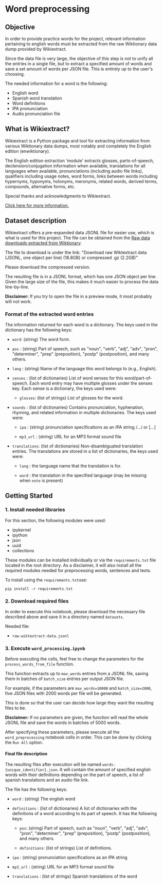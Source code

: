 # Word preprocessing

## Objective

In order to provide practice words for the project, relevant information pertaining to english words must be extracted from the raw Wiktionary data dump provided by Wikiextract. 

Since the data file is very large, the objective of this step is not to unify all the entries in a single file, but to extract a specified amount of words and save a set amount of words per JSON file. This is entirely up to the user's choosing. 

The needed information for a word is the following:

- English word
- Spanish word translation
- Word definitions
- IPA pronunciation
- Audio pronunciation file

## What is Wikiextract?

Wikiextract is a Python package and tool for extracting information from various Wiktionary data dumps, most notably and completely the English edition (enwiktionary). 

The English edition extraction 'module' extracts glosses, parts-of-speech, declension/conjugation information when available, translations for all languages when available, pronunciations (including audio file links), qualifiers including usage notes, word forms, links between words including hypernyms, hyponyms, holonyms, meronyms, related words, derived terms, compounds, alternative forms, etc.

Special thanks and acknowledgments to Wikiextract.

[Click here for more information.](https://github.com/tatuylonen/wiktextract)

## Dataset description

Wikiextract offers a pre-expanded data JSONL file for easier use, which is what is used for this project. The file can be obtained from the [Raw data downloads extracted from Wiktionary](https://kaikki.org/dictionary/rawdata.html).

The file to download is under the link: "Download raw Wiktextract data (JSONL, one object per line) (18.8GB) or compressed .gz (2.2GB)"

Please download the compressed version.

The resulting file is in a JSONL format, which has one JSON object per line. Given the large size of the file, this makes it much easier to process the data line-by-line.

**Disclaimer:** If you try to open the file in a preview mode, it most probably will not work.

### Format of the extracted word entries

The information returned for each word is a dictionary. The keys used in the dictionary has the following keys:

- `word`: (string) The word form.

- `pos` : (string) Part of speech, such as "noun", "verb", "adj", "adv", "pron", "determiner", "prep" (preposition), "postp" (postposition), and many others.

- `lang` : (string) Name of the language this word belongs to (e.g., English).

- `senses` : (list of dictionaries) List of word senses for this word/part-of-speech. Each word entry may have multiple glosses under the senses key. Each sense is a dictionary, the keys used were: 

  - `glosses`: (list of strings) List of glosses for the word.

- `sounds` : (list of dictionaries) Contains pronunciation, hyphenation, rhyming, and related information in multiple dictionaries. The keys used were:

  - `ipa` : (string) pronunciation specifications as an IPA string /.../ or [...]

  - `mp3_url` : (string) URL for an MP3 format sound file


- `translations`: (list of dictionaries) Non-disambiguated translation entries. The translations are stored in a list of dictionaries, the keys used were:

  - `lang` : the language name that the translation is for.

  - `word` : the translation in the specified language (may be missing when `note` is present)


## Getting Started

### 1. Install needed libraries

For this section, the following modules were used:
- ipykernel
- ipython
- json
- uuid
- collections

These modules can be installed individually or via the `requirements.txt` file located in the root directory. As a disclaimer, it will also install all the required modules needed for preprocessing words, sentences and texts.

To install using the `requirements.txt`use:

```
pip install -r requirements.txt
```

###  2. Download required files

 In order to execute this notebook, please download the necessary file described above and save it in a directory named `datasets`.

 Needed file:

 - `raw-wiktextract-data.jsonl`

###  3. Execute `word_processing.ipynb`

Before executing the cells, feel free to change the parameters for the `process_words_from_file` function. 

This function extracts up to `max_words` entries from a JSONL file, saving them in batches of `batch_size` entries per output JSON file.

For example, if the parameters are `max_words=10000` and `batch_size=2000`, five JSON files with 2000 words per file will be generated. 

This is done so that the user can decide how large they want the resulting files to be. 

**Disclaimer:** If no parameters are given, the function will read the whole JSONL file and save the words in batches of 5000 words.

After specifying these parameters, please execute all the `word_preprocessing` notebook cells in order. This can be done by clicking the `Run All` option.

#### Final file description

The resulting files after execution will be named `words-{unique_identifier}.json`. It will contain the amount of specified english words with their definitions depending on the part of speech, a list of spanish translations and an audio file link.

The file has the following keys:

- `word` : (string) The english word

- `definitions` : (list of dictionaries) A list of dictionaries with the definitions of a word according to its part of speech. It has the following keys:

  - `pos`: (string) Part of speech, such as "noun", "verb", "adj", "adv", "pron", "determiner", "prep" (preposition), "postp" (postposition), and many others.

  - `definitions`: (list of strings) List of definitions.

- `ipa` : (string) pronunciation specifications as an IPA string 

- `mp3_url` : (string) URL for an MP3 format sound file

- `translations` : (list of strings) Spanish translations of the word